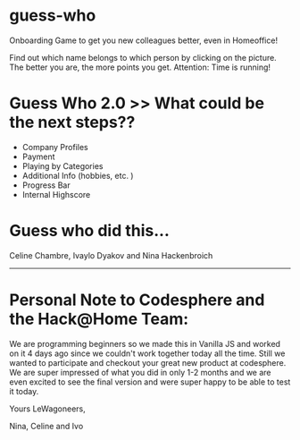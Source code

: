 # guess-who

Onboarding Game to get you new colleagues better, even in Homeoffice!

Find out which name belongs to which person by clicking on the picture.
The better you are, the more points you get.
Attention: Time is running!

# Guess Who 2.0 >> What could be the next steps?? 
- Company Profiles
- Payment
- Playing by Categories
- Additional Info (hobbies, etc. )
- Progress Bar
- Internal Highscore

# Guess who did this...

Celine Chambre, Ivaylo Dyakov and Nina Hackenbroich


-------------------------

# Personal Note to Codesphere and the Hack@Home Team:

We are programming beginners so we made this in Vanilla JS and worked on it 4 days ago since we couldn't work together today all the time. 
Still we wanted to participate and checkout your great new product at codesphere. 
We are super impressed of what you did in only 1-2 months and we are even excited to see the final version and were super happy to be able to test it today. 

Yours LeWagoneers,

Nina, Celine and Ivo




